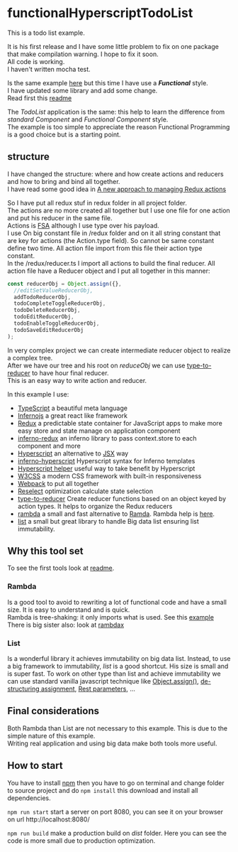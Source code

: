 # functionalHyperscriptTodoList

This is a todo list example.  

It is his first release and I have some little problem to fix on one package that make compilation warning. I hope to fix it soon.  
All code is working.  
I haven't written mocha test.

Is the same example [here][19] but this time I have use a ***Functional*** style.  
I have updated some library and add some change.  
Read first this [readme][19]

The *TodoList* application is the same: this help to learn the difference from *standard Component* and *Functional Component* style.  
The example is too simple to appreciate the reason Functional Programming is a good choice but is a starting point.  

## structure
I have changed the structure: where and how create actions and reducers and how to bring and bind all together.  
I have read some good idea in [A new approach to managing Redux actions][31]

So I have put all redux stuf in redux folder in all project folder.  
The actions are no more created all together but I use one file for one action and put his reducer in the same file.  
Actions is [FSA][30] although I use type over his payload.  
I use On big constant file in /redux folder and on it all string constant that are key for actions (the Action.type field). So cannot be same constant define two time. All action file import from this file their action type constant.  
In the /redux/reducer.ts I import all actions to build the final reducer. All action file have a Reducer object and I put all together in this manner:  

```javascript
const reducerObj = Object.assign({},
  //editSetValueReducerObj,
  addTodoReducerObj,
  todoCompleteToggleReducerObj,
  todoDeleteReducerObj,
  todoEditReducerObj,
  todoEnableToggleReducerObj,
  todoSaveEditReducerObj
);
```  
In very complex project we can create intermediate reducer object to realize a complex tree.  
After we have our tree and his root on *reduceObj* we can use [type-to-reducer][20] to have hour final reducer.  
This is an easy way to write action and reducer.


In this example I use:  

- [TypeScript][1] a beautiful meta language
- [Infernojs][2] a great react like framework
- [Redux][3] a predictable state container for JavaScript apps to make more easy store and state manage on application component
- [inferno-redux][14] an inferno library to pass context.store to each component and more
- [Hyperscript][4] an alternative to [JSX][5] way
- [inferno-hyperscript][15] Hyperscript syntax for Inferno templates
- [Hyperscript helper][12] useful way to take benefit by Hyperscript
- [W3CSS][13] a modern CSS framework with built-in responsiveness
- [Webpack][6] to put all together
- [Reselect][17] optimization calculate state selection
- [type-to-reducer][20] Create reducer functions based on an object keyed by action types. It helps to organize the Redux reducers
- [rambda][21] a small and fast alternative to [Ramda][23]. Rambda help is [here][22].
- [list][24] a small but great library to handle Big data list ensuring list immutability.  

## Why this tool set

To see the first tools look at [readme][19].  
### Rambda  
Is a good tool to avoid to rewriting a lot of functional code and have a small size. It is easy to understand and is quick.  
Rambda is tree-shaking: it only imports what is used. See this [example][28]  
There is big sister also: look at [rambdax][29] 

### List  
Is a wonderful library it achieves immutability on big data list. 
Instead, to use a big framework to immutability, *list* is a good shortcut. His size is small and is super fast. To work on other type than list and achieve immutability we can use standard vanilla javascript technique like [Object.assign()][25], [de-structuring assignment][26], [Rest parameters][27], ...

## Final considerations  
Both Rambda than List are not necessary to this example. This is due to the simple nature of this example.  
Writing real application and using big data make both tools more useful.


## How to start
You have to install [npm][16] then you have to go on terminal and change folder to source project and do `npm install` this download and install all dependencies.

`npm run start` start a server on port 8080, you can see it on your browser on url http://localhost:8080/

`npm run build` make a production build on *dist* folder. Here you can see the code is more small due to production optimization.


[1]:https://www.typescriptlang.org
[2]:https://github.com/infernojs/inferno
[3]:https://redux.js.org/
[4]:https://github.com/hyperhype/hyperscript
[5]:https://jsx.github.io/
[6]:https://webpack.js.org
[7]:https://reactjs.org/docs/typechecking-with-proptypes.html
[8]:https://reactjs.org
[9]:https://facebook.github.io/flux/docs/in-depth-overview.html
[10]:https://github.com/facebook/flux/tree/master/examples/flux-concepts
[11]:https://facebook.github.io/flux/
[12]:https://github.com/ohanhi/hyperscript-helpers
[13]:https://www.w3schools.com/w3css/default.asp
[14]:https://github.com/infernojs/inferno/tree/master/packages/inferno-redux
[15]:https://github.com/terinjokes/inferno-hyperscript
[16]:https://www.npmjs.com/
[17]:https://github.com/reactjs/reselect
[18]:https://github.com/reactjs/react-redux/blob/master/docs/api.md#connectmapstatetoprops-mapdispatchtoprops-mergeprops-options
[19]:https://github.com/lesar/hyperscriptTodoList
[20]:https://github.com/tomatau/type-to-reducer
[21]:https://github.com/selfrefactor/rambda
[22]:https://selfrefactor.github.io/rambda/#/
[23]:http://ramdajs.com/
[24]:https://github.com/funkia/list
[25]:https://developer.mozilla.org/it/docs/Web/JavaScript/Reference/Global_Objects/Object/assign
[26]:https://developer.mozilla.org/it/docs/Web/JavaScript/Reference/Operators/Destructuring_assignment
[27]:https://developer.mozilla.org/it/docs/Web/JavaScript/Reference/Functions_and_function_scope/rest_parameters
[28]:https://github.com/selfrefactor/tree-shaking-example
[29]:https://github.com/selfrefactor/rambdax
[30]:https://github.com/redux-utilities/flux-standard-action
[31]:https://medium.com/@nate_wang/a-new-approach-for-managing-redux-actions-91c26ce8b5da